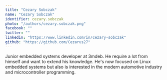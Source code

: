 ```yaml
---
title: "Cezary Sobczak"
name: "Cezary Sobczak"
identifier: cezary.sobczak
photo: "/authors/cezary.sobczak.png"
facebook: ""
twitter: ""
linkedin: "https://www.linkedin.com/in/cezary-sobczak"
github: "https://github.com/Cezarus27"
---
```


Junior embedded systems developer at 3mdeb.  He require a lot from himself
and want to extend his knowledge. He's now focused on
Linux embedded systems but also is interested in the modern automotive industry
and microcontroller programming.
